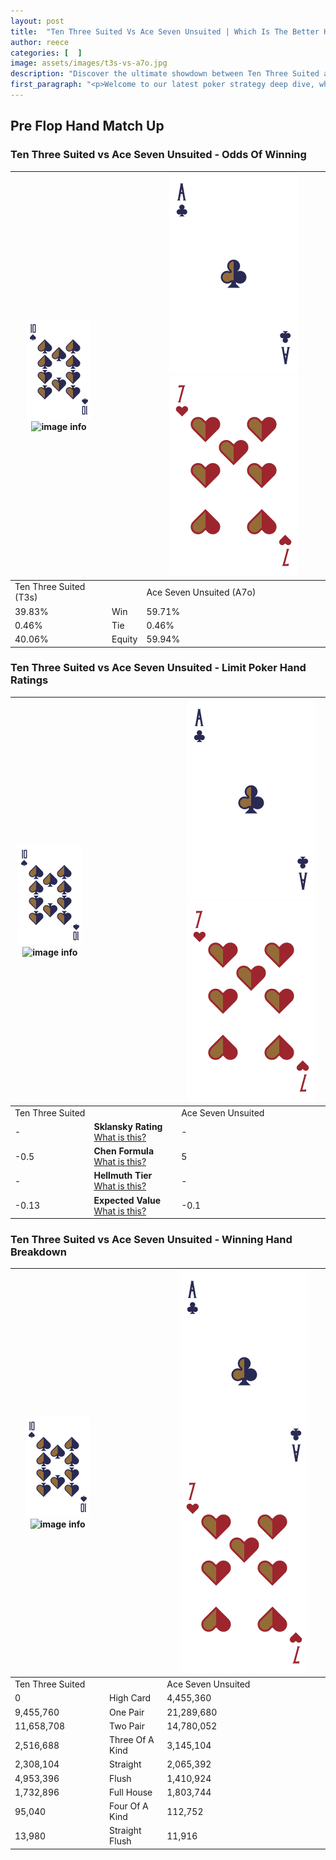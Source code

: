 ```yaml
---
layout: post
title:  "Ten Three Suited Vs Ace Seven Unsuited | Which Is The Better Hand In Poker? A Complete Guide"
author: reece
categories: [  ]
image: assets/images/t3s-vs-a7o.jpg
description: "Discover the ultimate showdown between Ten Three Suited and Ace Seven Unsuited in poker! Uncover the odds, strategies, and scenarios where one hand triumphs over the other. Get ready to up your poker game with this thrilling analysis."
first_paragraph: "<p>Welcome to our latest poker strategy deep dive, where we're pitting two distinct hands against each other in a high-stakes showdown: Ten Three Suited vs Ace Seven Unsuited.</p><p>In the dynamic world of poker, every decision counts, and knowing which hand holds the upper hand is key to your success at the table.</p><p>In this article, we'll dissect these two hands, explore the scenarios where one dominates the other, and equip you with the knowledge to make strategic choices that can tip the odds in your favor.</p><p>Get ready to unravel the intriguing dynamics of these poker hands and elevate your game to new heights.</p>"
---
```




[comment]: # (sp0)

## Pre Flop Hand Match Up

<div class="table hand-ratings" markdown="1"> 



### Ten Three Suited vs Ace Seven Unsuited - Odds Of Winning


    
| ![image info](assets/images/hand1/T.png) ![image info](assets/images/hand1/3s.png) |  | ![image info](assets/images/hand2/A.png) ![image info](assets/images/hand2/7o.png) |
| -------- | -------- | -------- |
| Ten Three Suited (T3s) |  | Ace Seven Unsuited (A7o) |
| 39.83% | Win | 59.71% |
| 0.46% | Tie | 0.46% |
| 40.06% | Equity | 59.94% |




[comment]: # (sp1)



### Ten Three Suited vs Ace Seven Unsuited - Limit Poker Hand Ratings


    
| ![image info](assets/images/hand1/T.png) ![image info](assets/images/hand1/3s.png) |  | ![image info](assets/images/hand2/A.png) ![image info](assets/images/hand2/7o.png) |
| -------- | -------- | -------- |
| Ten Three Suited |  | Ace Seven Unsuited |
| - | **Sklansky Rating** [What is this?](/sklansky-rating-explained) | - |
| -0.5 | **Chen Formula** [What is this?](/chen-formula-explained) | 5 |
| - | **Hellmuth Tier** [What is this?](/Hellmuth-tier-explained) | - |
| -0.13 | **Expected Value** [What is this?](/expected-value-explained) | -0.1 |




[comment]: # (sp2)



### Ten Three Suited vs Ace Seven Unsuited - Winning Hand Breakdown


    
| ![image info](assets/images/hand1/T.png) ![image info](assets/images/hand1/3s.png) |  | ![image info](assets/images/hand2/A.png) ![image info](assets/images/hand2/7o.png) |
| -------- | -------- | -------- |
| Ten Three Suited |  | Ace Seven Unsuited |
| 0 | High Card | 4,455,360 |
| 9,455,760 | One Pair | 21,289,680 |
| 11,658,708 | Two Pair | 14,780,052 |
| 2,516,688 | Three Of A Kind | 3,145,104 |
| 2,308,104 | Straight | 2,065,392 |
| 4,953,396 | Flush | 1,410,924 |
| 1,732,896 | Full House | 1,803,744 |
| 95,040 | Four Of A Kind | 112,752 |
| 13,980 | Straight Flush | 11,916 |




[comment]: # (sp3)



</div>

[comment]: # (sp4)



[comment]: # (sp5)

